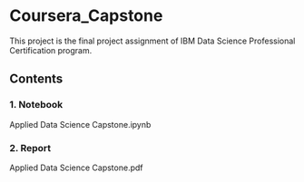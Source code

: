 # Coursera_Capstone
This project is the final project assignment of IBM Data Science Professional Certification program.

## Contents

### 1. Notebook
Applied Data Science Capstone.ipynb

### 2. Report
Applied Data Science Capstone.pdf
